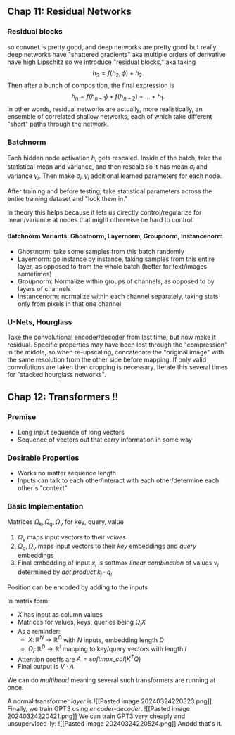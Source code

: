 ## Chap 11: Residual Networks
### Residual blocks
so convnet is pretty good, and deep networks are pretty good
but really deep networks have "shattered gradients" aka multiple orders of derivative have high Lipschitz
so we introduce "residual blocks," aka taking
$$h_3=f(h_2,\phi)+h_2.$$
Then after a bunch of composition, the final expression is
$$h_n=f(h_{n-1})+f(h_{n-2})+\dots+h_1.$$
In other words, residual networks are actually, more realistically, an ensemble of correlated shallow networks, each of which take different "short" paths through the network.
### Batchnorm
Each hidden node activation $h_i$ gets rescaled. Inside of the batch, take the statistical mean and variance, and then rescale so it has mean $\sigma_i$ and variance $\gamma_i$. Then make $\sigma_i,\gamma_i$ additional learned parameters for each node.

After training and before testing, take statistical parameters across the entire training dataset and "lock them in."

In theory this helps because it lets us directly control/regularize for mean/variance at nodes that might otherwise be hard to control.
#### Batchnorm Variants: Ghostnorm, Layernorm, Groupnorm, Instancenorm
- Ghostnorm: take some samples from this batch randomly
- Layernorm: go instance by instance, taking samples from this entire layer, as opposed to from the whole batch (better for text/images sometimes)
- Groupnorm: Normalize within groups of channels, as opposed to by layers of channels
- Instancenorm: normalize within each channel separately, taking stats only from pixels in that one channel
### U-Nets, Hourglass
Take the convolutional encoder/decoder from last time, but now make it residual. Specific properties may have been lost through the "compression" in the middle, so when re-upscaling, concatenate the "original image" with the same resolution from the other side before mapping. If only valid convolutions are taken then cropping is necessary.
Iterate this several times for "stacked hourglass networks".
## Chap 12: Transformers !!
### Premise
- Long input sequence of long vectors
- Sequence of vectors out that carry information in some way
### Desirable Properties
- Works no matter sequence length
- Inputs can talk to each other/interact with each other/determine each other's "context"
### Basic Implementation
Matrices $\Omega_k,\Omega_q,\Omega_v$ for key, query, value
1. $\Omega_v$ maps input vectors to their *values*
2. $\Omega_q,\Omega_v$ maps input vectors to their *key* embeddings and *query* embeddings
3. Final embedding of input $x_i$ is softmax *linear combination* of values $v_i$ determined by *dot product* $k_j\cdot q_i$

Position can be encoded by adding to the inputs

In matrix form:
- $X$ has input as column values
- Matrices for values, keys, queries being $\Omega_i X$
- As a reminder: 
	- $X\colon \mathbb{R}^N\to \mathbb{R}^D$ with $N$ inputs, embedding length $D$
	- $\Omega_i\colon \mathbb{R}^D\to\mathbb{R}^l$ mapping to key/query vectors with length $l$
- Attention coeffs are $A=softmax\_col(K^TQ)$
- Final output is $V\cdot A$

We can do *multihead* meaning several such transformers are running at once. 

A normal transformer *layer* is
![[Pasted image 20240324220323.png]]
Finally, we train GPT3 using *encoder-decoder*.
![[Pasted image 20240324220421.png]]
We can train GPT3 very cheaply and unsupervised-ly:
![[Pasted image 20240324220524.png]]
Anddd that's it.
